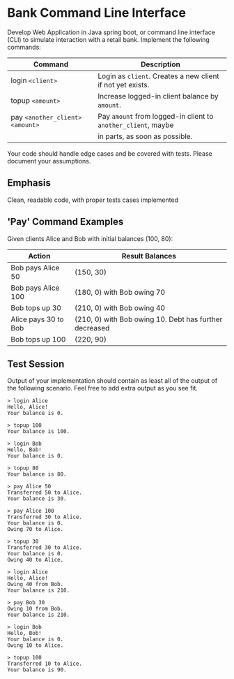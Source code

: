 # Bank Command Line Interface
Develop Web Application in Java spring boot, or command line interface (CLI) to simulate interaction with a retail bank. Implement the following 
commands:

| Command                           | Description                                                   |
| --------------------------------- | --------------------------------------------------------------|
| login `<client>`                  | Login as `client`. Creates a new client if not yet exists.    |
| topup `<amount>`                  | Increase logged-in client balance by `amount`.                |
| pay `<another_client>` `<amount>` | Pay `amount` from logged-in client to `another_client`, maybe | 
|                                   | in parts, as soon as possible.                                |

Your code should handle edge cases and be covered with tests.
Please document your assumptions.

## Emphasis
Clean, readable code, with proper tests cases implemented

## 'Pay' Command Examples

Given clients Alice and Bob with initial balances (100, 80):

| Action               | Result Balances                                        |
| -------------------- | ------------------------------------------------------ |
| Bob pays Alice 50    | (150, 30)                                              |
| Bob pays Alice 100   | (180, 0) with Bob owing 70                             |
| Bob tops up 30       | (210, 0) with Bob owing 40                             |
| Alice pays 30 to Bob | (210, 0) with Bob owing 10. Debt has further decreased |
| Bob tops up 100      | (220, 90)                                              |

## Test Session

Output of your implementation should contain as least all of the output of the following scenario.
Feel free to add extra output as you see fit.

```text
> login Alice
Hello, Alice!
Your balance is 0.

> topup 100
Your balance is 100.

> login Bob
Hello, Bob!
Your balance is 0.

> topup 80
Your balance is 80.

> pay Alice 50
Transferred 50 to Alice.
Your balance is 30.

> pay Alice 100
Transferred 30 to Alice.
Your balance is 0.
Owing 70 to Alice.

> topup 30
Transferred 30 to Alice.
Your balance is 0.
Owing 40 to Alice.

> login Alice
Hello, Alice!
Owing 40 from Bob.
Your balance is 210.

> pay Bob 30
Owing 10 from Bob.
Your balance is 210.

> login Bob
Hello, Bob!
Your balance is 0.
Owing 10 to Alice.

> topup 100
Transferred 10 to Alice.
Your balance is 90.